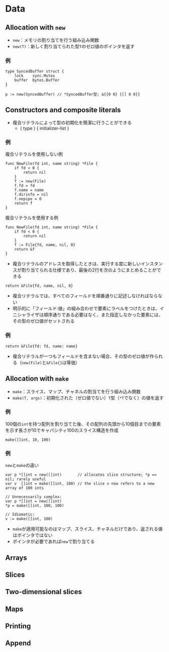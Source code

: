 # Data

## Allocation with `new`
- `new`：メモリの割り当てを行う組み込み関数
- `new(T)`：新しく割り当てられた型`T`のゼロ値のポインタを返す

### 例
```golang
type SyncedBuffer struct {
    lock    sync.Mutex
    buffer  bytes.Buffer
}
```
```golang
p := new(SyncedBuffer) // *SyncedBuffer型; &{{0 0} {[] 0 0}}
```

## Constructors and composite literals
- 複合リテラルによって型の初期化を簡潔に行うことができる
    - ( type ) { initializer-list }
### 例
複合リテラルを使用しない例
```golang
func NewFile(fd int, name string) *File {
    if fd < 0 {
        return nil
    }
    f := new(File)
    f.fd = fd
    f.name = name
    f.dirinfo = nil
    f.nepipe = 0
    return f
}
```

複合リテラルを使用する例
```golang
func NewFile(fd int, name string) *File {
    if fd < 0 {
        return nil
    }
    f := File{fd, name, nil, 0}
    return &f
}
```

- 複合リテラルのアドレスを取得したときは、実行する度に新しいインスタンスが割り当てられる仕様であり、最後の2行を次のようにまとめることができる
```golang
return &File{fd, name, nil, 0}
```

- 複合リテラルでは、すべてのフィールドを順番通りに記述しなければならない
- 明示的に「フィールド:値」の組み合わせで要素にラベルをつけたときは、イニシャライザは順序通りである必要はなく、また指定しなかった要素には、その型のゼロ値がセットされる
### 例
```golang
return &File{fd: fd, name: name}
```

- 複合リテラルが一つもフィールドを含まない場合、その型のゼロ値が作られる（`new(File)`と`&File{}`は等価）

## Allocation with `make`
- `make`：スライス、マップ、チャネルの割当てを行う組み込み関数
- `make(T, args)`：初期化された（ゼロ値でない）`T`型（`*T`でなく）の値を返す
### 例
100個の`int`を持つ配列を割り当てた後、その配列の先頭から10個目までの要素を示す長さが10でキャパシティ100のスライス構造を作成
```golang
make([]int, 10, 100)
```

### 例
`new`と`make`の違い
```golang
var p *[]int = new([]int)       // allocates slice structure; *p == nil; rarely useful
var v  []int = make([]int, 100) // the slice v now refers to a new array of 100 ints

// Unnecessarily complex:
var p *[]int = new([]int)
*p = make([]int, 100, 100)

// Idiomatic:
v := make([]int, 100)
```
- `make`が適用可能なのはマップ、スライス、チャネルだけであり、返される値はポインタではない
- ポインタが必要であれば`new`で割り当てる


## Arrays




## Slices




## Two-dimensional slices




## Maps




## Printing




## Append
